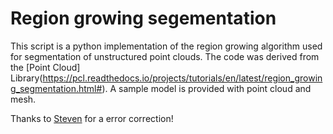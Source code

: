 # Region growing segementation

This script is a python implementation of the region growing algorithm used for segmentation of unstructured point clouds. The code was derived from the [Point Cloud] Library(https://pcl.readthedocs.io/projects/tutorials/en/latest/region_growing_segmentation.html#).
A sample model is provided with point cloud and mesh. 

Thanks to [Steven](https://stackoverflow.com/questions/54348336/region-growing-for-unstructured-pointclouds-failed-verification-pcl) for a error correction!
